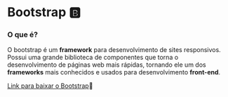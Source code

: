 # Bootstrap :b:

### O que é?

O bootstrap é um **framework** para desenvolvimento de sites responsivos. Possui uma grande biblioteca de componentes que torna o desenvolvimento de páginas web mais rápidas, tornando ele um dos **frameworks** mais conhecidos e usados para desenvolvimento __front-end__.

[Link para baixar o Bootstrap](https://getbootstrap.com):link: